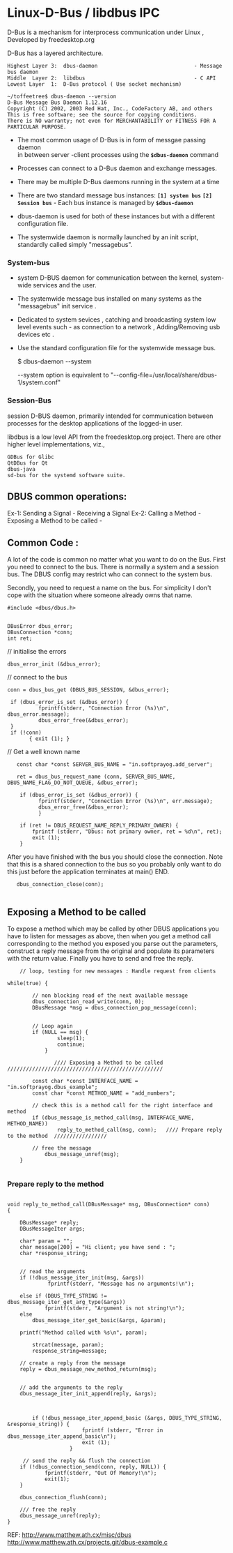 # Linux-D-Bus / libdbus IPC

D-Bus is a mechanism for interprocess communication under Linux , Developed by freedesktop.org

D-Bus has a layered architecture.
```
Highest Layer 3:  dbus-daemon                               - Message bus daemon
Middle  Layer 2:  libdbus                                   - C API
Lowest Layer  1:  D-Bus protocol ( Use socket mechanism)
 ```


```
~/toffeetree$ dbus-daemon --version
D-Bus Message Bus Daemon 1.12.16
Copyright (C) 2002, 2003 Red Hat, Inc., CodeFactory AB, and others
This is free software; see the source for copying conditions.
There is NO warranty; not even for MERCHANTABILITY or FITNESS FOR A PARTICULAR PURPOSE.
```

 
* The most common usage of D-Bus is in form of messgae passing daemon           
  in between server -client processes using the **`$dbus-daemon`**  command

*  Processes can connect to a D-Bus daemon and exchange messages. 
*  There may be multiple D-Bus daemons running in the system at a time
*  There are two standard message bus instances:
        **`[1] system bus`** **`[2] Session bus`** - Each bus instance is managed by **`$dbus-daemon`** 
        
 * dbus-daemon is used for both of these instances but with a different configuration file.
* The systemwide daemon is normally launched by an init script, standardly called simply "messagebus".




### System-bus
* system D-BUS daemon for communication between the kernel, system-wide services and the user.   
* The systemwide message bus installed on many systems as the "messagebus" init service .       
* Dedicated to system sevices , catching and broadcasting system low level events such - 
  as connection to a network , Adding/Removing usb devices etc .

* Use the standard configuration file for the systemwide message bus.
  
  
  $ dbus-daemon --system 
  
  --system option is equivalent to "--config-file=/usr/local/share/dbus-1/system.conf"


### Session-Bus
session D-BUS daemon, primarily intended for communication between processes for the desktop applications of the logged-in user.



libdbus is a low level API from the freedesktop.org project. 
There are other higher level implementations, viz.,     
```
GDBus for Glibc     
QtDBus for Qt     
dbus-java       
sd-bus for the systemd software suite.
```

## DBUS common operations:
Ex-1: Sending a Signal - Receiving a Signal
Ex-2: Calling a Method -Exposing a Method to be called -




## Common Code :
A lot of the code is common no matter what you want to do on the Bus. 
First you need to connect to the bus. 
There is normally a system and a session bus. 
The DBUS config may restrict who can connect to the system bus. 

Secondly, you need to request a name on the bus. 
For simplicity I don't cope with the situation where someone already owns that name.


```
#include <dbus/dbus.h>


DBusError dbus_error;
DBusConnection *conn;
int ret;
```


// initialise the errors   

```
dbus_error_init (&dbus_error);

```


// connect to the bus
```
conn = dbus_bus_get (DBUS_BUS_SESSION, &dbus_error);

 if (dbus_error_is_set (&dbus_error)) { 
          fprintf(stderr, "Connection Error (%s)\n", dbus_error.message); 
          dbus_error_free(&dbus_error); 
 }
 if (!conn)
       { exit (1); }
 ```      

 // Get a well known name
```
   const char *const SERVER_BUS_NAME = "in.softprayog.add_server";

   ret = dbus_bus_request_name (conn, SERVER_BUS_NAME, DBUS_NAME_FLAG_DO_NOT_QUEUE, &dbus_error);

    if (dbus_error_is_set (&dbus_error)) {
          fprintf(stderr, "Connection Error (%s)\n", err.message); 
          dbus_error_free(&dbus_error);
          }

    if (ret != DBUS_REQUEST_NAME_REPLY_PRIMARY_OWNER) {
        fprintf (stderr, "Dbus: not primary owner, ret = %d\n", ret);
        exit (1);
    }

```
After you have finished with the bus you should close the connection. Note that this is a shared connection to the bus so you probably only want to do this just before the application terminates at main() END.

```
   dbus_connection_close(conn);
  
```

## Exposing a Method to be called

To expose a method which may be called by other DBUS applications you have to listen for messages as above,
then when you get a method call corresponding to the method you exposed you parse out the parameters, 
construct a reply message from the original and populate its parameters with the return value. 
Finally you have to send and free the reply.

```
	// loop, testing for new messages : Handle request from clients

while(true) {

		// non blocking read of the next available message
		dbus_connection_read_write(conn, 0);
		DBusMessage *msg = dbus_connection_pop_message(conn);


		// Loop again
		if (NULL == msg) {
        		sleep(1);
         		continue;
      		}

               //// Exposing a Method to be called //////////////////////////////////////////////////

		const char *const INTERFACE_NAME = "in.softprayog.dbus_example";
		const char *const METHOD_NAME = "add_numbers";

		// check this is a method call for the right interface and method
		if (dbus_message_is_method_call(msg, INTERFACE_NAME, METHOD_NAME))
         		reply_to_method_call(msg, conn);   //// Prepare reply to the method  /////////////////

		// free the message
      		dbus_message_unref(msg);
	}
   
   ```


### Prepare reply to the method


```

void reply_to_method_call(DBusMessage* msg, DBusConnection* conn)
{

	DBusMessage* reply;
   	DBusMessageIter args;

	char* param = "";
	char message[200] = "Hi client; you have send : "; 
	char *response_string;
      

	// read the arguments
   	if (!dbus_message_iter_init(msg, &args))
     		 fprintf(stderr, "Message has no arguments!\n");
   
	else if (DBUS_TYPE_STRING != dbus_message_iter_get_arg_type(&args))
      		fprintf(stderr, "Argument is not string!\n");
   	else
		dbus_message_iter_get_basic(&args, &param);
   		
	printf("Method called with %s\n", param);

        strcat(message, param);
        response_string=message;

	// create a reply from the message
   	reply = dbus_message_new_method_return(msg);


	// add the arguments to the reply
   	dbus_message_iter_init_append(reply, &args);


		
        if (!dbus_message_iter_append_basic (&args, DBUS_TYPE_STRING, &response_string)) {
                        fprintf (stderr, "Error in dbus_message_iter_append_basic\n");
                        exit (1);
                    }

	 // send the reply && flush the connection
   	if (!dbus_connection_send(conn, reply, NULL)) { 
      		fprintf(stderr, "Out Of Memory!\n"); 
      		exit(1);
   	}
   	
	dbus_connection_flush(conn);

	/// free the reply
   	dbus_message_unref(reply);
}

```

REF:
http://www.matthew.ath.cx/misc/dbus                             
http://www.matthew.ath.cx/projects.git/dbus-example.c
